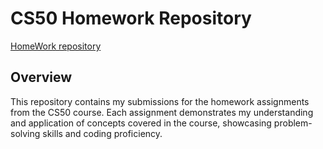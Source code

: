 # CS50 Homework Repository
[HomeWork repository](https://github.com/code50/106638262.git)

## Overview
This repository contains my submissions for the homework assignments from the CS50 course. Each assignment demonstrates my understanding and application of concepts covered in the course, showcasing problem-solving skills and coding proficiency.
